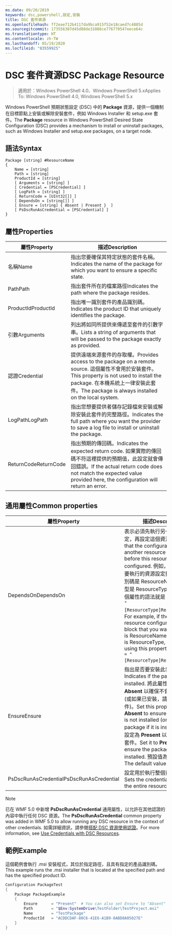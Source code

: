 ```yaml
---
ms.date: 09/20/2019
keywords: dsc,powershell,設定,安裝
title: DSC 套件資源
ms.openlocfilehash: ff2eae712b4117da9bca915f52e18caed7c4885d
ms.sourcegitcommit: 173556307d45d88de31086ce776770547eece64c
ms.translationtype: HT
ms.contentlocale: zh-TW
ms.lasthandoff: 05/19/2020
ms.locfileid: "83559925"
---
```

# <a name="dsc-package-resource"></a><span data-ttu-id="b445a-103">DSC 套件資源</span><span class="sxs-lookup"><span data-stu-id="b445a-103">DSC Package Resource</span></span>

> <span data-ttu-id="b445a-104">適用於：Windows PowerShell 4.0、Windows PowerShell 5.x</span><span class="sxs-lookup"><span data-stu-id="b445a-104">Applies To: Windows PowerShell 4.0, Windows PowerShell 5.x</span></span>

<span data-ttu-id="b445a-105">Windows PowerShell 預期狀態設定 (DSC) 中的 **Package** 資源，提供一個機制在目標節點上安裝或解除安裝套件，例如 Windows Installer 和 setup.exe 套件。</span><span class="sxs-lookup"><span data-stu-id="b445a-105">The **Package** resource in Windows PowerShell Desired State Configuration (DSC) provides a mechanism to install or uninstall packages, such as Windows Installer and setup.exe packages, on a target node.</span></span>

## <a name="syntax"></a><span data-ttu-id="b445a-106">語法</span><span class="sxs-lookup"><span data-stu-id="b445a-106">Syntax</span></span>

```Syntax
Package [string] #ResourceName
{
    Name = [string]
    Path = [string]
    ProductId = [string]
    [ Arguments = [string] ]
    [ Credential = [PSCredential] ]
    [ LogPath = [string] ]
    [ ReturnCode = [UInt32[]] ]
    [ DependsOn = [string[]] ]
    [ Ensure = [string] { Absent | Present }  ]
    [ PsDscRunAsCredential = [PSCredential] ]
}
```

## <a name="properties"></a><span data-ttu-id="b445a-107">屬性</span><span class="sxs-lookup"><span data-stu-id="b445a-107">Properties</span></span>

|<span data-ttu-id="b445a-108">屬性</span><span class="sxs-lookup"><span data-stu-id="b445a-108">Property</span></span> |<span data-ttu-id="b445a-109">描述</span><span class="sxs-lookup"><span data-stu-id="b445a-109">Description</span></span> |
|---|---|
|<span data-ttu-id="b445a-110">名稱</span><span class="sxs-lookup"><span data-stu-id="b445a-110">Name</span></span> |<span data-ttu-id="b445a-111">指出您要確保其特定狀態的套件名稱。</span><span class="sxs-lookup"><span data-stu-id="b445a-111">Indicates the name of the package for which you want to ensure a specific state.</span></span> |
|<span data-ttu-id="b445a-112">Path</span><span class="sxs-lookup"><span data-stu-id="b445a-112">Path</span></span> |<span data-ttu-id="b445a-113">指出套件所在的檔案路徑</span><span class="sxs-lookup"><span data-stu-id="b445a-113">Indicates the path where the package resides.</span></span> |
|<span data-ttu-id="b445a-114">ProductId</span><span class="sxs-lookup"><span data-stu-id="b445a-114">ProductId</span></span> |<span data-ttu-id="b445a-115">指出唯一識別套件的產品識別碼。</span><span class="sxs-lookup"><span data-stu-id="b445a-115">Indicates the product ID that uniquely identifies the package.</span></span> |
|<span data-ttu-id="b445a-116">引數</span><span class="sxs-lookup"><span data-stu-id="b445a-116">Arguments</span></span> |<span data-ttu-id="b445a-117">列出將如同所提供來傳遞至套件的引數字串。</span><span class="sxs-lookup"><span data-stu-id="b445a-117">Lists a string of arguments that will be passed to the package exactly as provided.</span></span> |
|<span data-ttu-id="b445a-118">認證</span><span class="sxs-lookup"><span data-stu-id="b445a-118">Credential</span></span> |<span data-ttu-id="b445a-119">提供遠端來源套件的存取權。</span><span class="sxs-lookup"><span data-stu-id="b445a-119">Provides access to the package on a remote source.</span></span> <span data-ttu-id="b445a-120">這個屬性不會用於安裝套件。</span><span class="sxs-lookup"><span data-stu-id="b445a-120">This property is not used to install the package.</span></span> <span data-ttu-id="b445a-121">在本機系統上一律安裝此套件。</span><span class="sxs-lookup"><span data-stu-id="b445a-121">The package is always installed on the local system.</span></span> |
|<span data-ttu-id="b445a-122">LogPath</span><span class="sxs-lookup"><span data-stu-id="b445a-122">LogPath</span></span> |<span data-ttu-id="b445a-123">指出您想要提供者儲存記錄檔來安裝或解除安裝此套件的完整路徑。</span><span class="sxs-lookup"><span data-stu-id="b445a-123">Indicates the full path where you want the provider to save a log file to install or uninstall the package.</span></span> |
|<span data-ttu-id="b445a-124">ReturnCode</span><span class="sxs-lookup"><span data-stu-id="b445a-124">ReturnCode</span></span> |<span data-ttu-id="b445a-125">指出預期的傳回碼。</span><span class="sxs-lookup"><span data-stu-id="b445a-125">Indicates the expected return code.</span></span> <span data-ttu-id="b445a-126">如果實際的傳回碼不符這裡提供的預期值，此設定就會傳回錯誤。</span><span class="sxs-lookup"><span data-stu-id="b445a-126">If the actual return code does not match the expected value provided here, the configuration will return an error.</span></span> |

## <a name="common-properties"></a><span data-ttu-id="b445a-127">通用屬性</span><span class="sxs-lookup"><span data-stu-id="b445a-127">Common properties</span></span>

|<span data-ttu-id="b445a-128">屬性</span><span class="sxs-lookup"><span data-stu-id="b445a-128">Property</span></span> |<span data-ttu-id="b445a-129">描述</span><span class="sxs-lookup"><span data-stu-id="b445a-129">Description</span></span> |
|---|---|
|<span data-ttu-id="b445a-130">DependsOn</span><span class="sxs-lookup"><span data-stu-id="b445a-130">DependsOn</span></span> |<span data-ttu-id="b445a-131">表示必須先執行另一個資源的設定，再設定這個資源。</span><span class="sxs-lookup"><span data-stu-id="b445a-131">Indicates that the configuration of another resource must run before this resource is configured.</span></span> <span data-ttu-id="b445a-132">例如，如果第一個想要執行的資源設定指令碼區塊識別碼是 ResourceName，而其類型是 ResourceType，則使用這個屬性的語法就是 `DependsOn = "[ResourceType]ResourceName"`。</span><span class="sxs-lookup"><span data-stu-id="b445a-132">For example, if the ID of the resource configuration script block that you want to run first is ResourceName and its type is ResourceType, the syntax for using this property is `DependsOn = "[ResourceType]ResourceName"`.</span></span> |
|<span data-ttu-id="b445a-133">Ensure</span><span class="sxs-lookup"><span data-stu-id="b445a-133">Ensure</span></span> |<span data-ttu-id="b445a-134">指出是否要安裝此套件。</span><span class="sxs-lookup"><span data-stu-id="b445a-134">Indicates if the package is installed.</span></span> <span data-ttu-id="b445a-135">將此屬性設定為 **Absent** 以確保不會安裝此套件 (或如果已安裝，請解除安裝此套件)。</span><span class="sxs-lookup"><span data-stu-id="b445a-135">Set this property to **Absent** to ensure the package is not installed (or uninstall the package if it is installed).</span></span> <span data-ttu-id="b445a-136">將其設定為 **Present** 以確保已安裝此套件。</span><span class="sxs-lookup"><span data-stu-id="b445a-136">Set it to **Present** to ensure the package is installed.</span></span> <span data-ttu-id="b445a-137">預設值為 **Present**。</span><span class="sxs-lookup"><span data-stu-id="b445a-137">The default value is **Present**.</span></span> |
|<span data-ttu-id="b445a-138">PsDscRunAsCredential</span><span class="sxs-lookup"><span data-stu-id="b445a-138">PsDscRunAsCredential</span></span> |<span data-ttu-id="b445a-139">設定用於執行整個資源的認證。</span><span class="sxs-lookup"><span data-stu-id="b445a-139">Sets the credential for running the entire resource as.</span></span> |

> [!NOTE]
> <span data-ttu-id="b445a-140">已在 WMF 5.0 中新增 **PsDscRunAsCredential** 通用屬性，以允許在其他認證的內容中執行任何 DSC 資源。</span><span class="sxs-lookup"><span data-stu-id="b445a-140">The **PsDscRunAsCredential** common property was added in WMF 5.0 to allow running any DSC resource in the context of other credentials.</span></span> <span data-ttu-id="b445a-141">如需詳細資訊，請參閱[搭配 DSC 資源使用認證](../../../configurations/runasuser.md)。</span><span class="sxs-lookup"><span data-stu-id="b445a-141">For more information, see [Use Credentials with DSC Resources](../../../configurations/runasuser.md).</span></span>

## <a name="example"></a><span data-ttu-id="b445a-142">範例</span><span class="sxs-lookup"><span data-stu-id="b445a-142">Example</span></span>

<span data-ttu-id="b445a-143">這個範例會執行 .msi 安裝程式，其位於指定路徑，且具有指定的產品識別碼。</span><span class="sxs-lookup"><span data-stu-id="b445a-143">This example runs the .msi installer that is located at the specified path and has the specified product ID.</span></span>

```powershell
Configuration PackageTest
{
    Package PackageExample
    {
        Ensure      = "Present"  # You can also set Ensure to "Absent"
        Path        = "$Env:SystemDrive\TestFolder\TestProject.msi"
        Name        = "TestPackage"
        ProductId   = "ACDDCDAF-80C6-41E6-A1B9-8ABD8A05027E"
    }
}
```
